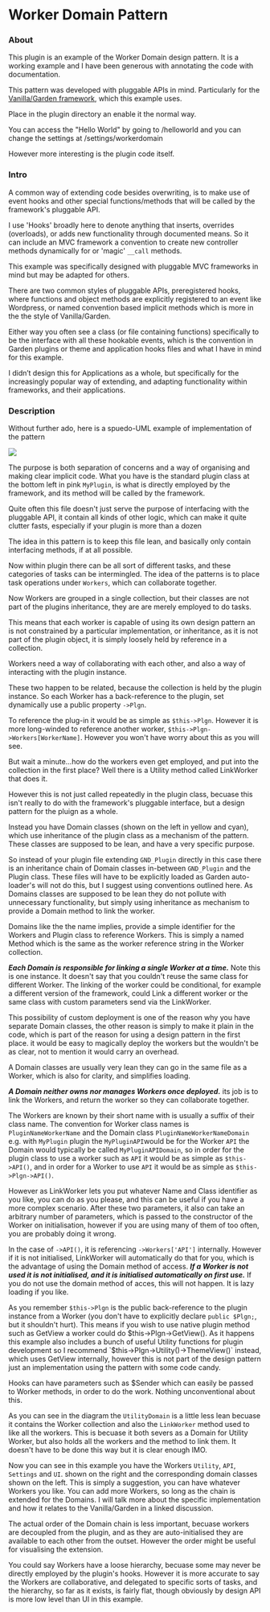 # Worker Domain Pattern #

### About ###
This plugin is an example of the Worker Domain design pattern. It is a working example and I have been generous with annotating the code with documentation. 

This pattern was developed with pluggable APIs in mind. Particularly for the [Vanilla/Garden framework](http://vanillaforums.org/download), which this example uses. 

Place in the plugin directory an enable it the normal way.

You can access the "Hello World" by going to /helloworld and you can change the settings at /settings/workerdomain

However more interesting is the plugin code itself. 

### Intro ###

A common way of extending code besides overwriting, is to make use of event hooks and other special functions/methods that will be called by the framework's pluggable API. 

I use 'Hooks' broadly here to denote anything that inserts, overrides (overloads), or adds new functionality through documented means. So it can include an MVC framework a convention to create new controller methods dynamically for or 'magic' `__call` methods. 

This example was specifically designed with pluggable MVC frameworks in mind but may be adapted for others. 

There are two common styles of pluggable APIs, preregistered hooks, where functions and object methods are explicitly registered to an event like Wordpress, or named convention based implicit methods which is more in the the style of Vanilla/Garden.

Either way you often see a class (or file containing functions) specifically to be the interface with all these hookable events, which is the convention in Garden plugins or theme and application hooks files and what I have in mind for this example. 

I didn’t design this for Applications as a whole, but specifically for the increasingly popular way of extending, and adapting functionality within frameworks, and their applications. 

### Description ###

Without further ado, here is a spuedo-UML example of implementation of the pattern

![](https://dl.dropboxusercontent.com/u/15933183/WorkerDomain/WorkerDomain.png)

The purpose is both separation of concerns and a way of organising and making clear implicit code. What you have is the standard plugin class at the bottom left in pink `MyPlugin`, is what is directly employed by the framework, and its method will be called by the framework. 

Quite often this file doesn't just serve the purpose of interfacing with the pluggable API, it contain all kinds of other logic, which can make it quite clutter fasts, especially if your plugin is more than a dozen

The idea in this pattern is to keep this file lean, and basically only contain interfacing methods, if at all possible. 

Now within plugin there can be all sort of different tasks, and these categories of tasks can be intermingled. The idea of the patterns is to place task operations under `Workers`, which can collaborate together. 

Now Workers are grouped in a single collection, but their classes are not part of the plugins inheritance, they are are merely employed to do tasks. 

This means that each worker is capable of using its own design pattern an is not constrained by a particular implementation, or inheritance, as it is not part of the plugin object, it is simply loosely held by reference in a collection. 

Workers need a way of collaborating with each other, and also a way of interacting with the plugin instance. 

These two happen to be related, because the collection is held by the plugin instance. So each Worker has a back-reference to the plugin, set dynamically use a public property `->Plgn`.

To reference the plug-in it would be as simple as  `$this->Plgn`. However it is more long-winded to reference another worker,
`$this->Plgn->Workers[WorkerName]`.  However you won't have worry about this as you will see. 

But wait a minute...how do the workers even get employed, and put into the collection in the first place?  Well there is a Utility method called LinkWorker that does it. 

However this is not just called repeatedly in the plugin class, becuase this isn't really to do with the framework's pluggable interface, but a design pattern for the pluign as a whole. 

Instead you have Domain classes (shown on the left in yellow and cyan), which use inheritance of the plugin class as a mechanism of the pattern. These classes are supposed to be lean, and have a very specific purpose.

So instead of your plugin file extending `GND_Plugin` directly in this case there is an inheritance chain of Domain classes in-between `GND_Plugin` and the Plugin class. These files will have to be explicitly loaded as Garden auto-loader's will not do this, but I suggest using conventions outlined here. As Domains classes are supposed to be lean they do not pollute with unnecessary functionality, but simply using inheritance as mechanism to provide a Domain method to link the worker. 

Domains like the the name implies, provide a simple identifier for the Workers and Plugin class to reference Workers. This is simply a named Method which is the same as the worker reference string in the Worker collection.

**_Each Domain is responsible for linking a single Worker at a time._** Note this is one instance. It doesn't say that you couldn't reuse the same class for different Worker. The linking of the worker could be conditional, for example a different version of the framework, could Link a different worker or the same class with custom parameters send via the LinkWorker. 

This possibility of custom deployment is one of the reason why you have separate Domain classes, the other reason is simply to make it plain in the code, which is part of the reason for using a design pattern in the first place.  it would be easy to magically deploy the workers but the wouldn't be as clear, not to mention it would carry an overhead. 

A Domain classes are usually very lean they can go in the same file as a Worker, which is also for clarity, and simplifies loading. 

**_A Domain neither owns nor manages Workers once deployed._** its job is to link the Workers, and return the worker so they can collaborate together. 

The Workers are known by their short name with is usually a suffix of their class name. The convention for Worker class names is `PluginNameWorkerName` and the Domain class `PluginNameWorkerNameDomain` e.g. with `MyPlugin` plugin the `MyPluginAPI`would be for the Worker `API` the Domain would typically be called `MyPluginAPIDomain`, so in order for the plugin class to use a worker such as `API` it would be as simple as `$this->API()`, and in order for a Worker to use `API` it would be as simple as `$this->Plgn->API()`.

However as LinkWorker lets you put whatever Name and Class identifier as you like, you can do as you please, and this can be useful if you have a more complex scenario. After these two parameters, it also can take an arbitrary number of parameters, which is passed to the constructor of the Worker on initialisation, however if you are using many of them of too often, you are probably doing it wrong. 

In the case of `->API()`, it is referencing `->Workers['API']` internally. However if it is not initialised, LinkWorker will automatically do that for you, which is the advantage of using the Domain method of access. **_If a Worker is not used it is not initialised, and it is initialised automatically on first use._** If you do not use the domain method of acces, this will not happen. It is lazy loading if you like. 

As you remember `$this->Plgn` is the public back-reference to the plugin instance from a Worker (you don't have to explicitly declare `public $Plgn;`, but it shouldn't hurt). This means if you wish to use native plugin method such as GetView a worker could do $this->Plgn->GetView(). As it happens this example also includes a bunch of useful Utility functions for plugin development so I recommend `$this->Plgn->Utility()->ThemeView()` instead, which uses GetView internally, however this is not part of the design pattern just an implementation using the pattern with some code candy. 

Hooks can have parameters such as $Sender which can easily be passed to Worker methods, in order to do the work. Nothing unconventional about this. 

As you can see in the diagram the `UtilityDomain` is a little less lean becuase it contains the Worker collection and also the `LinkWorker` method used to like all the workers. This is becuase it both severs as a Domain for Utility Worker, but also holds all the workers and the method to link them. It doesn't have to be done this way but it is clear enough IMO. 

Now you can see in this example you have the Workers `Utility`, `API`, `Settings` and `UI`. shown on the right and the corresponding domain classes  shown on the left. This is simply a suggestion, you can have whatever Workers you like. You can add more Workers, so long as the chain is extended for the Domains. I will talk more about the specific implementation and how it relates to the Vanilla/Garden in a linked discussion.

The actual order of the Domain chain is less important, becuase workers are decoupled from the plugin, and as they are auto-initialised they are available to each other from the outset. However the order might be useful for visualising the extension. 

You could say Workers have a loose hierarchy, becuase some may never be directly employed by the plugin's hooks. However it is more accurate to say the Workers are collaborative, and delegated to specific sorts of tasks, and the hierarchy, so far as it exists, is fairly flat, though obviously by design API is more low level than UI in this example. 
